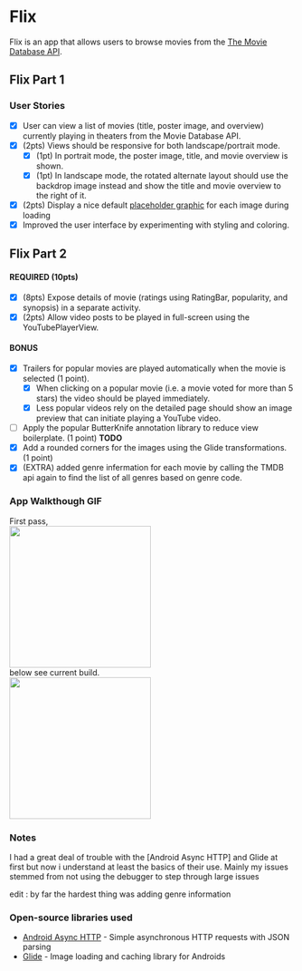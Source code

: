 # Flix
Flix is an app that allows users to browse movies from the [The Movie Database API](http://docs.themoviedb.apiary.io/#).

## Flix Part 1

### User Stories

- [x] User can view a list of movies (title, poster image, and overview) currently playing in theaters from the Movie Database API.
- [x] (2pts) Views should be responsive for both landscape/portrait mode.
   - [x] (1pt) In portrait mode, the poster image, title, and movie overview is shown.
   - [x] (1pt) In landscape mode, the rotated alternate layout should use the backdrop image instead and show the title and movie overview to the right of it.
- [x] (2pts) Display a nice default [placeholder graphic](https://guides.codepath.com/android/Displaying-Images-with-the-Glide-Library#advanced-usage) for each image during loading
- [x] Improved the user interface by experimenting with styling and coloring.

## Flix Part 2

#### REQUIRED (10pts)

- [x] (8pts) Expose details of movie (ratings using RatingBar, popularity, and synopsis) in a separate activity.
- [x] (2pts) Allow video posts to be played in full-screen using the YouTubePlayerView.

#### BONUS

- [x] Trailers for popular movies are played automatically when the movie is selected (1 point).
  - [x] When clicking on a popular movie (i.e. a movie voted for more than 5 stars) the video should be played immediately.
  - [x] Less popular videos rely on the detailed page should show an image preview that can initiate playing a YouTube video. 
- [ ] Apply the popular ButterKnife annotation library to reduce view boilerplate. (1 point) **TODO**
- [x] Add a rounded corners for the images using the Glide transformations. (1 point) 
- [x] (EXTRA) added genre infermation for each movie by calling the TMDB api again to find the list of all genres based on genre code.

### App Walkthough GIF
First pass,<br>
<img src="https://i.imgur.com/R80KFhG.gif" width=250><br>
below see current build.<br>
<img src="https://i.imgur.com/WoiBdz0.gif" width=250><br>

### Notes
I had a great deal of trouble with the [Android Async HTTP] and Glide at first but now i understand at least the basics of their use. Mainly my issues stemmed from not using the debugger to step through large issues 

edit : by far the hardest thing was adding genre information

### Open-source libraries used

- [Android Async HTTP](https://github.com/loopj/android-async-http) - Simple asynchronous HTTP requests with JSON parsing
- [Glide](https://github.com/bumptech/glide) - Image loading and caching library for Androids
